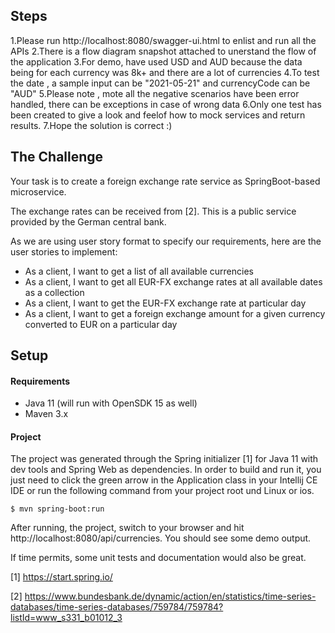 

## Steps

1.Please run http://localhost:8080/swagger-ui.html to enlist and run all the APIs
2.There is a flow  diagram snapshot attached to unerstand the flow of the application
3.For demo, have used USD and AUD because the data being for each currency was 8k+  and there are a lot of currencies
4.To test the date , a sample input can be "2021-05-21" and currencyCode can be "AUD"
5.Please note , mote all the negative scenarios have been error handled, there can be exceptions in case of wrong data
6.Only one test has been created to give a look and feelof how to mock services and return results.
7.Hope the solution is correct :)




## The Challenge

Your task is to create a foreign exchange rate service as SpringBoot-based microservice. 

The exchange rates can be received from [2]. This is a public service provided by the German central bank.

As we are using user story format to specify our requirements, here are the user stories to implement:

- As a client, I want to get a list of all available currencies
- As a client, I want to get all EUR-FX exchange rates at all available dates as a collection
- As a client, I want to get the EUR-FX exchange rate at particular day
- As a client, I want to get a foreign exchange amount for a given currency converted to EUR on a particular day


 
## Setup
#### Requirements
- Java 11 (will run with OpenSDK 15 as well)
- Maven 3.x

#### Project
The project was generated through the Spring initializer [1] for Java
 11 with dev tools and Spring Web as dependencies. In order to build and 
 run it, you just need to click the green arrow in the Application class in your Intellij 
 CE IDE or run the following command from your project root und Linux or ios. 

````shell script
$ mvn spring-boot:run
````

After running, the project, switch to your browser and hit http://localhost:8080/api/currencies. You should see some 
demo output. 

If time permits, some unit tests and documentation would also be great. 

[1] https://start.spring.io/

[2] https://www.bundesbank.de/dynamic/action/en/statistics/time-series-databases/time-series-databases/759784/759784?listId=www_s331_b01012_3
